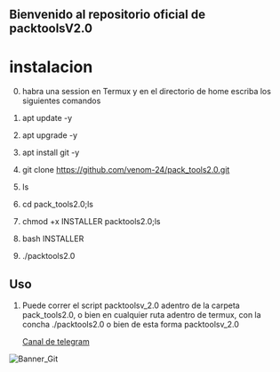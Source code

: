 ## Bienvenido al repositorio oficial de packtoolsV2.0

# **instalacion**

0. habra una session en Termux y en el directorio de home escriba los siguientes comandos

1. apt update -y
2. apt upgrade -y
3. apt install git -y
4. git clone https://github.com/venom-24/pack_tools2.0.git
5. ls
6. cd pack_tools2.0;ls
7. chmod +x INSTALLER packtools2.0;ls
8. bash INSTALLER
9. ./packtools2.0

## Uso

1. Puede correr  el script packtoolsv_2.0  adentro de la carpeta pack_tools2.0,
o bien en cualquier ruta adentro de termux,
con la concha ./packtools2.0 o bien de esta forma packtoolsv_2.0

 
    [Canal de telegram](https://t.me/Vnom24)

![Banner_Git](https://i.ibb.co/7yDPHN6/Screenshot-20211105-185917-Termux.jpg/) 
